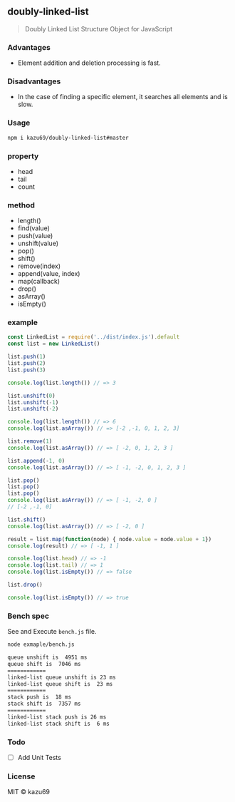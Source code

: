 ## doubly-linked-list

> Doubly  Linked List Structure Object for JavaScript

### Advantages

- Element addition and deletion processing is fast.

### Disadvantages

- In the case of finding a specific element, it searches all elements and is slow.

### Usage

```sh
npm i kazu69/doubly-linked-list#master
```

### property

- head
- tail
- count

### method

- length()
- find(value)
- push(value)
- unshift(value)
- pop()
- shift()
- remove(index)
- append(value, index)
- map(callback)
- drop()
- asArray()
- isEmpty()

### example

```js
const LinkedList = require('../dist/index.js').default
const list = new LinkedList()

list.push(1)
list.push(2)
list.push(3)

console.log(list.length()) // => 3

list.unshift(0)
list.unshift(-1)
list.unshift(-2)

console.log(list.length()) // => 6
console.log(list.asArray()) // => [-2 ,-1, 0, 1, 2, 3]

list.remove(1)
console.log(list.asArray()) // => [ -2, 0, 1, 2, 3 ]

list.append(-1, 0)
console.log(list.asArray()) // => [ -1, -2, 0, 1, 2, 3 ]

list.pop()
list.pop()
list.pop()
console.log(list.asArray()) // => [ -1, -2, 0 ]
// [-2 ,-1, 0]

list.shift()
console.log(list.asArray()) // => [ -2, 0 ]

result = list.map(function(node) { node.value = node.value + 1})
console.log(result) // => [ -1, 1 ]

console.log(list.head) // => -1
console.log(list.tail) // => 1
console.log(list.isEmpty()) // => false

list.drop()

console.log(list.isEmpty()) // => true
```

### Bench spec

See and Execute `bench.js` file.

```sh
node exmaple/bench.js

queue unshift is  4951 ms
queue shift is  7046 ms
============
linked-list queue unshift is 23 ms
linked-list queue shift is  23 ms
============
stack push is  18 ms
stack shift is  7357 ms
============
linked-list stack push is 26 ms
linked-list stack shift is  6 ms
```

### Todo

- [ ] Add Unit Tests

### License

MIT © kazu69
